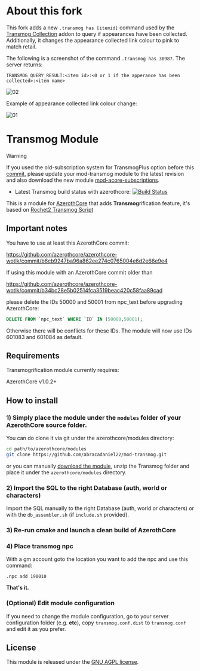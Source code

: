 # About this fork

This fork adds a new `.transmog has [itemid]` command used by the [Transmog Collection](https://github.com/abracadaniel22/transmog-collection) addon to query if appearances have been collected. Additionally, it changes the appearance collected link colour to pink to match retail.

The following is a screenshot of the command `.transmog has 30987`. The server returns:

`TRANSMOG_QUERY_RESULT:<item id>:<0 or 1 if the apperance has been collected>:<item name>`

![02](https://github.com/user-attachments/assets/ec0525b4-eeec-454d-a5b0-3a144f778808)

Example of appearance collected link colour change:

![01](https://github.com/user-attachments/assets/b6659bb9-be72-4555-91a0-de8f1d11bb3b)

# Transmog Module

> [!WARNING]  
> If you used the old-subscription system for TransmogPlus option before this [commit](https://github.com/azerothcore/mod-transmog/commit/8237df6f88d40d1d83a6f11b86a7187f99f57c99), please update your mod-transmog module to the latest revision and also download the new module [mod-acore-subscriptions](https://github.com/azerothcore/mod-acore-subscriptions).

- Latest Transmog build status with azerothcore: [![Build Status](https://github.com/azerothcore/mod-transmog/actions/workflows/core_build.yml/badge.svg)](https://github.com/azerothcore/mod-transmog/actions)

This is a module for [AzerothCore](http://www.azerothcore.org) that adds **Transmog**rification feature, it's based on [Rochet2 Transmog Script](http://rochet2.github.io/Transmogrification.html) 

## Important notes

You have to use at least this AzerothCore commit:

<https://github.com/azerothcore/azerothcore-wotlk/commit/b6cb9247ba96a862ee274c0765004e6d2e66e9e4>

If using this module with an AzerothCore commit older than

<https://github.com/azerothcore/azerothcore-wotlk/commit/b34bc28e5b02514fca3519beac420c58faa89cad>

please delete the IDs 50000 and 50001 from npc_text before upgrading AzerothCore:
```sql
DELETE FROM `npc_text` WHERE `ID` IN (50000,50001);
```
Otherwise there will be conflicts for these IDs. The module will now use IDs 601083 and 601084 as default.

## Requirements

Transmogrification module currently requires:

AzerothCore v1.0.2+

## How to install

### 1) Simply place the module under the `modules` folder of your AzerothCore source folder.

You can do clone it via git under the azerothcore/modules directory:

```sh
cd path/to/azerothcore/modules
git clone https://github.com/abracadaniel22/mod-transmog.git
```

or you can manually [download the module](https://github.com/abracadaniel22/mod-transmog/archive/master.zip), unzip the Transmog folder and place it under the `azerothcore/modules` directory.

### 2) Import the SQL to the right Database (auth, world or characters)

Import the SQL manually to the right Database (auth, world or characters) or with the `db_assembler.sh` (if `include.sh` provided).

### 3) Re-run cmake and launch a clean build of AzerothCore

### 4) Place transmog npc

With a gm account goto the location you want to add the npc and use this command:

```
.npc add 190010
```

**That's it.**

### (Optional) Edit module configuration

If you need to change the module configuration, go to your server configuration folder (e.g. **etc**), copy `transmog.conf.dist` to `transmog.conf` and edit it as you prefer.


## License

This module is released under the [GNU AGPL license](https://github.com/azerothcore/mod-transmog/blob/master/LICENSE).





